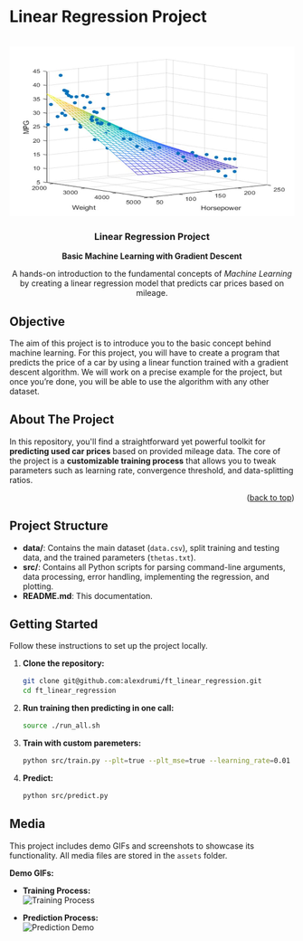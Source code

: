 # Linear Regression Project

<!-- Improved compatibility of back to top link: See: https://github.com/othneildrew/Best-README-Template/pull/73 -->
<a id="readme-top"></a>

<br />
<div align="center">
  <a href="https://github.com/alexdrumi/ft_linear_regression">
    <img src="assets/lin_reg.jpg" alt="lin_reg.jpg" width="550" height="300">
  </a>

  <h3 align="center">Linear Regression Project</h3>
  <p align="center">
    <strong>Basic Machine Learning with Gradient Descent</strong>
  </p>

  <p align="center">
    A hands-on introduction to the fundamental concepts of <em>Machine Learning</em> by creating a 
    linear regression model that predicts car prices based on mileage.
  </p>
</div>

## Objective
The aim of this project is to introduce you to the basic concept behind machine learning. For this project, you will have to create a program that predicts the price of a car by using a linear function trained with a gradient descent algorithm. We will work on a precise example for the project, but once you’re done, you will be able to use the algorithm with any other dataset.

## About The Project
In this repository, you'll find a straightforward yet powerful toolkit for **predicting used car prices** based on provided mileage data. The core of the project is a **customizable training process** that allows you to tweak parameters such as learning rate, convergence threshold, and data-splitting ratios. 
<p align="right">(<a href="#readme-top">back to top</a>)</p>

## Project Structure
- **data/**: Contains the main dataset (`data.csv`), split training and testing data, and the trained parameters (`thetas.txt`).
- **src/**: Contains all Python scripts for parsing command-line arguments, data processing, error handling, implementing the regression, and plotting.
- **README.md**: This documentation.
  

<!-- GETTING STARTED -->
## Getting Started

Follow these instructions to set up the project locally.

1. **Clone the repository:**
   ```bash
   git clone git@github.com:alexdrumi/ft_linear_regression.git
   cd ft_linear_regression

2. **Run training then predicting in one call:**
   ```bash
   source ./run_all.sh

3. **Train with custom paremeters:**
   ```bash
   python src/train.py --plt=true --plt_mse=true --learning_rate=0.01 --convergence_threshold=0.0000001 --train_percentage=80 --test_percentage=20

4. **Predict:**
   ```bash
   python src/predict.py

## Media

This project includes demo GIFs and screenshots to showcase its functionality. All media files are stored in the `assets` folder.

**Demo GIFs:**

- **Training Process:**  
  ![Training Process](assets/training_with_different_params.gif)

- **Prediction Process:**  
  ![Prediction Demo](assets/prediction_process.gif)




